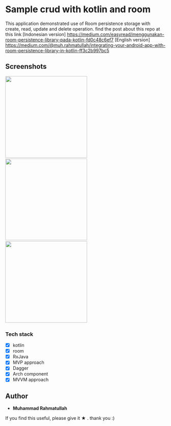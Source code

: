 # Sample crud with kotlin and room

This application demonstrated use of Room persistence storage with create, read, update and delete operation.
find the post about this repo at this link 
[Indonesian version]
https://medium.com/easyread/menggunakan-room-persistence-library-pada-kotlin-fd0c48c6ef7
[English version]
https://medium.com/@muh.rahmatullah/integrating-your-android-app-with-room-persistence-library-in-kotlin-ff3c2b997bc5

## Screenshots

<img src="https://github.com/muhrahmatullah/Kotlin-crud-with-Room/blob/mvp-pattern/screenshots/home.png"
width="256">&nbsp;&nbsp;&nbsp;
<img src="https://github.com/muhrahmatullah/Kotlin-crud-with-Room/blob/mvp-pattern/screenshots/add.png"
width="256">&nbsp;&nbsp;&nbsp;
<img src="https://github.com/muhrahmatullah/Kotlin-crud-with-Room/blob/mvp-pattern/screenshots/detail.png"
width="256">&nbsp;&nbsp;&nbsp;

### Tech stack
* [x] kotlin
* [x] room
* [x] RxJava
* [x] MVP approach
* [x] Dagger
* [x] Arch component
* [x] MVVM approach

## Author

* **Muhammad Rahmatullah**

If you find this useful, please give it ★ . thank you :)
